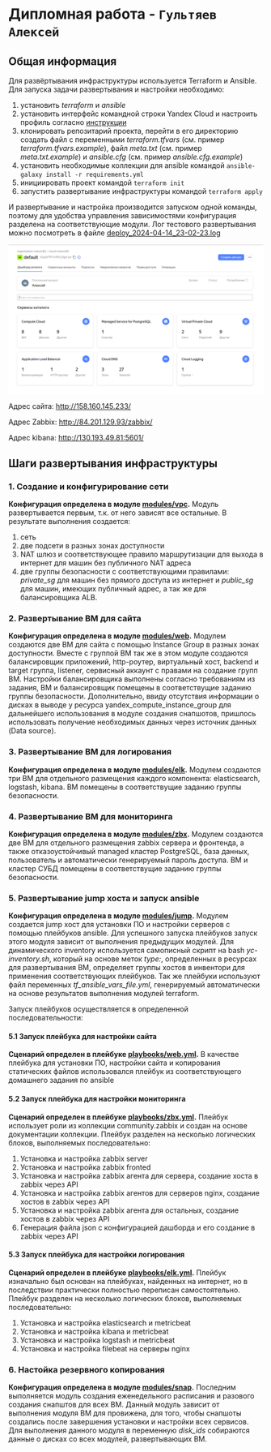 # Дипломная работа - `Гультяев Алексей`

## Общая информация
Для развёртывания инфраструктуры используется Terraform и Ansible. Для запуска задачи развертывания и настройки необходимо:
1. установить *terraform* и *ansible*
2. установить интерфейс командной строки Yandex Cloud и настроить профиль согласно [инструкции](https://yandex.cloud/ru/docs/cli/quickstart)
3. клонировать репозитарий проекта, перейти в его директорию создать файл с переменными *terraform.tfvars* (см. пример *terraform.tfvars.example*), файл *meta.txt* (см. пример *meta.txt.example*) и *ansible.cfg* (см. пример *ansible.cfg.example*)
4. установить необходимые коллекции для ansible командой `ansible-galaxy install -r requirements.yml`
5. инициировать проект командой `terraform init`
6. запустить развертывание инфраструктуры командой `terraform apply`

И развертывание и настройка производится запуском одной команды, поэтому для удобства управления зависимостями конфигурация разделена на соответствующие модули. Лог тестового развертывания можно посмотреть в файле [deploy_2024-04-14_23-02-23.log](https://github.com/hokum83/diplom/blob/main/deploy_2024-04-14_23-02-23.log)

![Скриншот результата развертывания:](https://github.com/hokum83/diplom/blob/main/img/cloud.png)

Адрес сайта: http://158.160.145.233/

Адрес Zabbix: http://84.201.129.93/zabbix/

Адрес kibana: http://130.193.49.81:5601/

## Шаги развертывания инфраструктуры

### 1. Создание и конфигурирование сети
**Конфигурация определена в модуле [modules/vpc](https://github.com/hokum83/diplom/tree/main/modules/vpc).** Модуль развертывается первым, т.к. от него зависят все остальные. В результате выполнения создается:
1. сеть
2. две подсети в разных зонах доступности
3. NAT шлюз и соответствующее правило маршрутизации для выхода в интернет для машин без публичного NAT адреса
4. две группы безопасности с соответствующими правилами: *private_sg* для машин без прямого доступа из интернет и *public_sg* для машин, имеющих публичный адрес, а так же для балансировщика ALB.

### 2. Развертывание ВМ для сайта
**Конфигурация определена в модуле [modules/web](https://github.com/hokum83/diplom/tree/main/modules/web).** Модулем создаются две ВМ для сайта с помощью Instance Group в разных зонах доступности. Вместе с группой ВМ так же в этом модуле создаются балансировщик приложений, http-роутер, виртуальный хост, backend и target группа, listener, сервисный аккаунт с правами на создание групп ВМ. Настройки балансировщика выполнены согласно требованиям из задания, ВМ и балансировщик помещены в соответствущие заданию группы безопасности.
Дополнительно, ввиду отсутствия информации о дисках в выводе у ресурса yandex_compute_instance_group для дальнейшего использования в модуле создания снапшотов, пришлось использовать получение необходимых данных через источник данных (Data source).

### 3. Развертывание ВМ для логирования
**Конфигурация определена в модуле [modules/elk](https://github.com/hokum83/diplom/tree/main/modules/elk).** Модулем создаются три ВМ для отдельного размещения каждого компонента: elasticsearch, logstash, kibana. ВМ помещены в соответствущие заданию группы безопасности.

### 4. Развертывание ВМ для мониторинга
**Конфигурация определена в модуле [modules/zbx](https://github.com/hokum83/diplom/tree/main/modules/zbx).** Модулем создаются две ВМ для отдельного размещения zabbix сервера и фронтенда, а также отказоустойчивый managed кластер PostgreSQL, база данных, пользователь и автоматически генерируемый пароль доступа. ВМ и кластер СУБД помещены в соответствущие заданию группы безопасности.

### 5. Развертывание jump хоста и запуск ansible
**Конфигурация определена в модуле [modules/jump](https://github.com/hokum83/diplom/tree/main/modules/jump).** Модулем создается jump хост для установки ПО и настройки серверов с помощью плейбуков ansible. Для успешного запуска плейбуков запуск этого модуля зависит от выполнения предыдущих модулей.
Для динамического inventory используется самописный скрипт на bash *yc-inventory.sh*, который на основе меток *type:*, определенных в ресурсах для развертывания ВМ, определяет группы хостов в инвентори для применения соответствующих плейбуков. Так же плейбуки используют файл переменных *tf_ansible_vars_file.yml*, генерируемый автоматически на основе результатов выполнения модулей terraform.

Запуск плейбуков осуществляется в определенной последовательности:

#### 5.1 Запуск плейбука для настройки сайта
**Сценарий определен в плейбуке [playbooks/web.yml](https://github.com/hokum83/diplom/blob/main/playbooks/web.yml).** В качестве плейбука для установки ПО, настройки сайта и копирования статических файлов использовался плейбук из соответствующего домашнего задания по ansible

#### 5.2 Запуск плейбука для настройки мониторинга
**Сценарий определен в плейбуке [playbooks/zbx.yml](https://github.com/hokum83/diplom/blob/main/playbooks/zbx.yml).** Плейбук использует роли из коллекции community.zabbix и создан на основе документации коллекции. Плейбук разделен на несколько логических блоков, выполняемых последовательно:
1. Установка и настройка zabbix server
2. Установка и настройка zabbix fronted
3. Установка и настройка zabbix агента для сервера, создание хоста в zabbix через API
4. Установка и настройка zabbix агентов для серверов nginx, создание хостов в zabbix через API
5. Установка и настройка zabbix агента для остальных, создание хостов в zabbix через API
6. Генерация файла json с конфигурацией дашборда и его создание в zabbix через API

#### 5.3 Запуск плейбука для настройки логирования
**Сценарий определен в плейбуке [playbooks/elk.yml](https://github.com/hokum83/diplom/blob/main/playbooks/elk.yml).** Плейбук изначально был основан на плейбуках, найденных на интернет, но в последствии практически полностью переписан самостоятельно. Плейбук разделен на несколько логических блоков, выполняемых последовательно:
1. Установка и настройка elasticsearch и metricbeat
2. Установка и настройка kibana и metricbeat
3. Установка и настройка logstash и metricbeat
4. Установка и настройка filebeat на серверы nginx

### 6. Настойка резервного копирования
**Конфигурация определена в модуле [modules/snap](https://github.com/hokum83/diplom/tree/main/modules/snap).** Последним выполняется модуль создания еженедельного расписания и разового создания снапштов для всех ВМ. Данный модуль зависит от выполнения модуля ВМ для провижена, для того, чтобы снапшоты создались после завершения установки и настройки всех сервисов. Для выполнения данного модуля в переменную *disk_ids* собираются данные о дисках со всех модулей, развертывающих ВМ.


